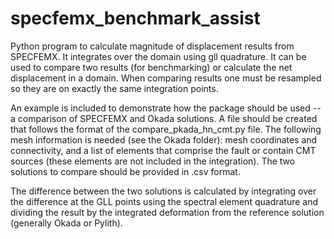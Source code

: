 # specfemx_benchmark_assist

Python program to calculate magnitude of displacement results from SPECFEMX. It integrates over the domain using gll quadrature.
It can be used to compare two results (for benchmarking) or calculate the net displacement in a domain.
When comparing results one must be resampled so they are on exactly the same integration points.

An example is included to demonstrate how the package should be used -- a comparison of SPECFEMX and Okada solutions. A file should be created that follows the format of the compare_pkada_hn_cmt.py file. The following mesh information is needed (see the Okada folder): mesh coordinates and connectivity, and a list of elements that comprise the fault or contain CMT sources (these elements are not included in the integration). The two solutions to compare should be provided in .csv format.

The difference between the two solutions is calculated by integrating over the difference at the GLL points using the spectral element quadrature and dividing the result by the integrated deformation from the reference solution (generally Okada or Pylith).
